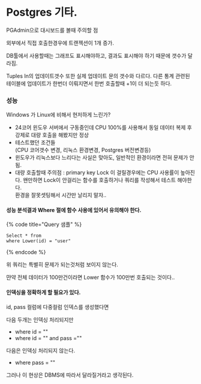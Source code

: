 # Postgres 기타.

PGAdmin으로 대시보드를 볼때 주의할 점

외부에서 직접 호출한경우에 트랜젝션이 1개 증가.&#x20;

DB툴에서 사용할때는 그래프도 표시해야하고, 결과도 표시해야 하기 때문에 갯수가 달라짐.



Tuples In의 업데이트갯수 또한 실제 업데이트 문의 갯수와 다르다. 다른 통계 관련된 테이블에 업데이트가 한번더 이뤄지면서 한번 호출할때 +1이 더 되는듯 하다.&#x20;



### 성능

Windows 가 Linux에 비해서 현저하게 느린가?

* 24코어 윈도우 서버에서 구동중인데 CPU 100%를 사용해서 동일 데이터 복제 후 강제로 대량 호출을 해봤지만 정상
* 테스트했던 조건들\
  (CPU 코어갯수 변경, 리눅스 환경변경, Postgres 버전변경등)
* 윈도우가 리눅스보다 느리다는 사실은 맞아도, 일반적인 환경이라면 전혀 문제가 안됨.
* 대량 호출할때 주의점 : primary key Lock 이 걸릴경우에는 CPU 사용률이 높아진다. 왠만하면 Lock이 안걸리는 함수를 호출하거나 쿼리를 작성해서 테스트 해야한다. \
  환경을 잘못셋팅해서 시간만 날리지 말자..

#### 성능 분석결과 Where 절에 함수 사용에 있어서 유의해야 한다.

{% code title="Query 샘플" %}
```
Select * from
where Lower(id) = "user"
```
{% endcode %}

위 쿼리는 특별히 문제가 되는것처럼 보이지 않는다.&#x20;

먄약 전체 데이터가 100만건이라면 Lower 함수가 100만번 호출되는 것이다..



#### 인덱싱을 정확하게 할 필요가 있다.

id, pass 컬럼에  다중컬럼 인덱스를 생성했다면

다음 두개는 인덱싱 처리되지만

* where id = ""&#x20;
* where id = "" and pass =""&#x20;

다음은 인덱싱 처리되지 않는다.

* where pass = ""

그러나   이 현상은 DBMS에 따라서 달라질거라고 생각된다.&#x20;



